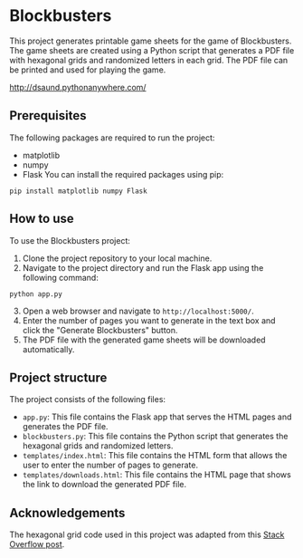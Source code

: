 # Blockbusters
This project generates printable game sheets for the game of Blockbusters. The game sheets are created using a Python script that generates a PDF file with hexagonal grids and randomized letters in each grid. The PDF file can be printed and used for playing the game.

http://dsaund.pythonanywhere.com/

## Prerequisites
The following packages are required to run the project:
- matplotlib
- numpy
- Flask
You can install the required packages using pip:
```
pip install matplotlib numpy Flask
```
## How to use
To use the Blockbusters project:
1. Clone the project repository to your local machine.
2. Navigate to the project directory and run the Flask app using the following command:
```
python app.py
```
3. Open a web browser and navigate to `http://localhost:5000/`.
4. Enter the number of pages you want to generate in the text box and click the "Generate Blockbusters" button.
5. The PDF file with the generated game sheets will be downloaded automatically.
## Project structure
The project consists of the following files:
- `app.py`: This file contains the Flask app that serves the HTML pages and generates the PDF file.
- `blockbusters.py`: This file contains the Python script that generates the hexagonal grids and randomized letters.
- `templates/index.html`: This file contains the HTML form that allows the user to enter the number of pages to generate.
- `templates/downloads.html`: This file contains the HTML page that shows the link to download the generated PDF file.
## Acknowledgements
The hexagonal grid code used in this project was adapted from this [Stack Overflow post](https://stackoverflow.com/questions/46525981/how-to-plot-x-y-z-coordinates-in-the-shape-of-a-hexagonal-grid).
